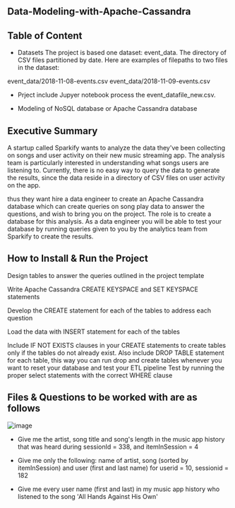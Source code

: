 ## Data-Modeling-with-Apache-Cassandra

## Table of Content 

 - Datasets
The project is based  one dataset: event_data. The directory of CSV files partitioned by date. Here are examples of filepaths to two files in the dataset:

event_data/2018-11-08-events.csv
event_data/2018-11-09-events.csv

- Prject include Jupyer notebook process the event_datafile_new.csv.

- Modeling of NoSQL database or Apache Cassandra database


## Executive Summary

A startup called Sparkify wants to analyze the data they've been collecting on songs and user activity on their new music streaming app. The analysis team is particularly interested in understanding what songs users are listening to. Currently, there is no easy way to query the data to generate the results, since the data reside in a directory of CSV files on user activity on the app.

thus they want hire a data engineer to create an Apache Cassandra database which can create queries on song play data to answer the questions, and wish to bring you on the project. The role is to create a database for this analysis. As a data engineer you will be able to test your database by running queries given to you by the analytics team from Sparkify to create the results.




## How to Install & Run the Project

Design tables to answer the queries outlined in the project template

Write Apache Cassandra CREATE KEYSPACE and SET KEYSPACE statements

Develop the CREATE statement for each of the tables to address each question

Load the data with INSERT statement for each of the tables

Include IF NOT EXISTS clauses in your CREATE statements to create tables only if the tables do not already exist. Also include DROP TABLE statement for each table, this way you can run drop and create tables whenever you want to reset your database and test your ETL pipeline
Test by running the proper select statements with the correct WHERE clause

## Files & Questions to be worked with are as follows

![image](https://user-images.githubusercontent.com/103359089/210189861-1a47567b-7754-4fc1-b15a-629e2a9cf0e9.png)

- Give me the artist, song title and song's length in the music app history that was heard during sessionId = 338, and itemInSession = 4

- Give me only the following: name of artist, song (sorted by itemInSession) and user (first and last name) for userid = 10, sessionid = 182

- Give me every user name (first and last) in my music app history who listened to the song 'All Hands Against His Own'



